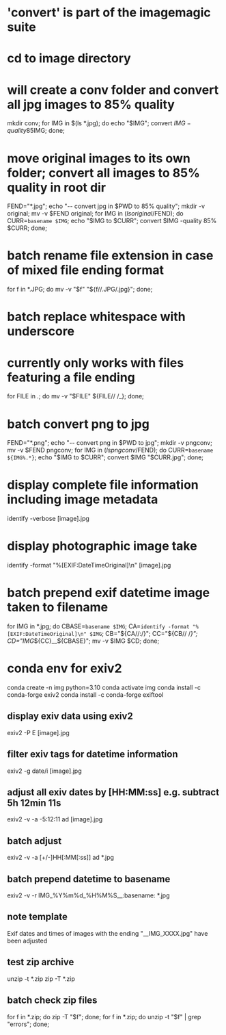 # 'convert' is part of the imagemagic suite
# cd to image directory
# will create a conv folder and convert all jpg images to 85% quality
mkdir conv; for IMG in $(ls *.jpg); do echo "$IMG"; convert $IMG -quality 85% conv/$IMG; done;

# move original images to its own folder; convert all images to 85% quality in root dir
FEND="*.jpg"; echo "-- convert jpg in $PWD to 85% quality"; mkdir -v original; mv -v $FEND original; for IMG in $(ls original/$FEND); do CURR=`basename $IMG`; echo "$IMG to $CURR"; convert $IMG -quality 85% $CURR; done;

# batch rename file extension in case of mixed file ending format
for f in *.JPG; do mv -v "$f" "${f//.JPG/.jpg}"; done;

# batch replace whitespace with underscore
# currently only works with files featuring a file ending
for FILE in *.*; do mv -v "$FILE" ${FILE// /_}; done;

# batch convert png to jpg
FEND="*.png"; echo "-- convert png in $PWD to jpg"; mkdir -v pngconv; mv -v $FEND pngconv; for IMG in $(ls pngconv/$FEND); do CURR=`basename ${IMG%.*}`; echo "$IMG to $CURR"; convert $IMG "$CURR.jpg"; done;

# display complete file information including image metadata
identify -verbose [image].jpg

# display photographic image take
identify -format "%[EXIF:DateTimeOriginal]\n" [image].jpg

# batch prepend exif datetime image taken to filename
for IMG in *.jpg; do CBASE=`basename $IMG`; CA=`identify -format "%[EXIF:DateTimeOriginal]\n" $IMG`; CB="${CA//:/}"; CC="${CB// /_}"; CD="IMG_${CC}__${CBASE}"; mv -v $IMG $CD; done;


# conda env for exiv2
conda create -n img python=3.10
conda activate img
conda install -c conda-forge exiv2
conda install -c conda-forge exiftool

## display exiv data using exiv2
exiv2 -P E [image].jpg
## filter exiv tags for datetime information
exiv2 -g date/i [image].jpg

## adjust all exiv dates by [HH:MM:ss] e.g. subtract 5h 12min 11s
exiv2 -v -a -5:12:11 ad [image].jpg
## batch adjust
exiv2 -v -a [+/-]HH[:MM[:ss]] ad *.jpg

## batch prepend datetime to basename
exiv2 -v -r IMG_%Y%m%d_%H%M%S__:basename: *.jpg

## note template
Exif dates and times of images with the ending "__IMG_XXXX.jpg" have been adjusted

## test zip archive
unzip -t *.zip
zip -T *.zip

## batch check zip files
for f in *.zip; do zip -T "$f"; done;
for f in *.zip; do unzip -t "$f" | grep "errors"; done;
